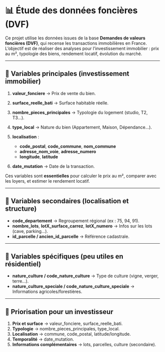 

# 📊 Étude des données foncières (DVF)

Ce projet utilise les données issues de la base **Demandes de valeurs foncières (DVF)**, qui recense les transactions immobilières en France.
L’objectif est de réaliser des analyses pour l’investissement immobilier : prix au m², typologie des biens, rendement locatif, évolution du marché.

---

## 🔑 Variables principales (investissement immobilier)

1. **valeur\_fonciere** → Prix de vente du bien.
2. **surface\_reelle\_bati** → Surface habitable réelle.
3. **nombre\_pieces\_principales** → Typologie du logement (studio, T2, T3…).
4. **type\_local** → Nature du bien (Appartement, Maison, Dépendance…).
5. **localisation** :

   * **code\_postal**, **code\_commune**, **nom\_commune**
   * **adresse\_nom\_voie**, **adresse\_numero**
   * **longitude**, **latitude**
6. **date\_mutation** → Date de la transaction.

Ces variables sont **essentielles** pour calculer le prix au m², comparer avec les loyers, et estimer le rendement locatif.

---

## 📍 Variables secondaires (localisation et structure)

* **code\_departement** → Regroupement régional (ex : 75, 94, 91).
* **nombre\_lots**, **lotX\_surface\_carrez**, **lotX\_numero** → Infos sur les lots (cave, parking…).
* **id\_parcelle / ancien\_id\_parcelle** → Référence cadastrale.

---

## 🌱 Variables spécifiques (peu utiles en résidentiel)

* **nature\_culture / code\_nature\_culture** → Type de culture (vigne, verger, terre…).
* **nature\_culture\_speciale / code\_nature\_culture\_speciale** → Informations agricoles/forestières.

---

## 🏁 Priorisation pour un investisseur

1. **Prix et surface** → valeur\_fonciere, surface\_reelle\_bati.
2. **Typologie** → nombre\_pieces\_principales, type\_local.
3. **Localisation** → commune, code\_postal, latitude/longitude.
4. **Temporalité** → date\_mutation.
5. **Informations complémentaires** → lots, parcelles, culture (secondaire).
